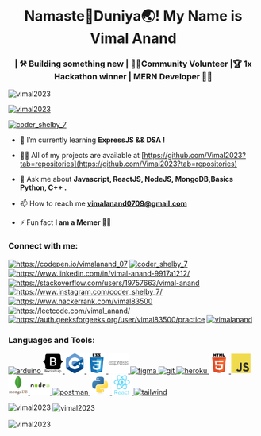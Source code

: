 <h1 align="center">Namaste🙏Duniya🌏! My Name is Vimal Anand</h1>
<h3 align="center">| ⚒️ Building something new | 🥷🏿Community Volunteer |🏆 1x Hackathon winner | MERN Developer 👨‍💻</h3>

<p align="left"> <img src="https://komarev.com/ghpvc/?username=vimal2023&label=Profile%20views&color=0e75b6&style=flat" alt="vimal2023" /> </p>

<p align="left"> <a href="https://github.com/ryo-ma/github-profile-trophy"><img src="https://github-profile-trophy.vercel.app/?username=vimal2023" alt="vimal2023" /></a> </p>

<p align="left"> <a href="https://twitter.com/coder_shelby_7" target="blank"><img src="https://img.shields.io/twitter/follow/coder_shelby_7?logo=twitter&style=for-the-badge" alt="coder_shelby_7" /></a> </p>

- 🌱 I’m currently learning **ExpressJS && DSA !**

- 👨‍💻 All of my projects are available at [https://github.com/Vimal2023?tab=repositories](https://github.com/Vimal2023?tab=repositories)

- 💬 Ask me about **Javascript, ReactJS, NodeJS, MongoDB,Basics Python, C++ .**

- 📫 How to reach me **vimalanand0709@gmail.com**

- ⚡ Fun fact **I am a Memer 🤏🏿**

<h3 align="left">Connect with me:</h3>
<p align="left">
<a href="https://codepen.io/vimalanand_07" target="blank"><img align="center" src="https://raw.githubusercontent.com/rahuldkjain/github-profile-readme-generator/master/src/images/icons/Social/codepen.svg" alt="https://codepen.io/vimalanand_07" height="30" width="40" /></a>
<a href="https://twitter.com/coder_shelby_7" target="blank"><img align="center" src="https://raw.githubusercontent.com/rahuldkjain/github-profile-readme-generator/master/src/images/icons/Social/twitter.svg" alt="coder_shelby_7" height="30" width="40" /></a>
<a href="https://linkedin.com/in/vimal-anand-9917a1212/" target="blank"><img align="center" src="https://raw.githubusercontent.com/rahuldkjain/github-profile-readme-generator/master/src/images/icons/Social/linked-in-alt.svg" alt="https://www.linkedin.com/in/vimal-anand-9917a1212/" height="30" width="40" /></a>
<a href="https://stackoverflow.com/users/19757663/vimal-anand" target="blank"><img align="center" src="https://raw.githubusercontent.com/rahuldkjain/github-profile-readme-generator/master/src/images/icons/Social/stack-overflow.svg" alt="https://stackoverflow.com/users/19757663/vimal-anand" height="30" width="40" /></a>
<a href="https://www.instagram.com/coder_shelby_7/" target="blank"><img align="center" src="https://raw.githubusercontent.com/rahuldkjain/github-profile-readme-generator/master/src/images/icons/Social/instagram.svg" alt="https://www.instagram.com/coder_shelby_7/" height="30" width="40" /></a>
<a href="/https://www.hackerrank.com/vimal83500" target="blank"><img align="center" src="https://raw.githubusercontent.com/rahuldkjain/github-profile-readme-generator/master/src/images/icons/Social/hackerrank.svg" alt="https://www.hackerrank.com/vimal83500" height="30" width="40" /></a>
<a href="https://leetcode.com/vimal_anand/" target="blank"><img align="center" src="https://raw.githubusercontent.com/rahuldkjain/github-profile-readme-generator/master/src/images/icons/Social/leet-code.svg" alt="https://leetcode.com/vimal_anand/" height="30" width="40" /></a>
<a href="https://auth.geeksforgeeks.org/user/vimal83500/practice" target="blank"><img align="center" src="https://raw.githubusercontent.com/rahuldkjain/github-profile-readme-generator/master/src/images/icons/Social/geeks-for-geeks.svg" alt="https://auth.geeksforgeeks.org/user/vimal83500/practice" height="30" width="40" /></a>
<a href="https://discord.gg/vimalanand" target="blank"><img align="center" src="https://raw.githubusercontent.com/rahuldkjain/github-profile-readme-generator/master/src/images/icons/Social/discord.svg" alt="vimalanand" height="30" width="40" /></a>
</p>

<h3 align="left">Languages and Tools:</h3>
<p align="left"> <a href="https://www.arduino.cc/" target="_blank" rel="noreferrer"> <img src="https://cdn.worldvectorlogo.com/logos/arduino-1.svg" alt="arduino" width="40" height="40"/> </a> <a href="https://getbootstrap.com" target="_blank" rel="noreferrer"> <img src="https://raw.githubusercontent.com/devicons/devicon/master/icons/bootstrap/bootstrap-plain-wordmark.svg" alt="bootstrap" width="40" height="40"/> </a> <a href="https://www.w3schools.com/cpp/" target="_blank" rel="noreferrer"> <img src="https://raw.githubusercontent.com/devicons/devicon/master/icons/cplusplus/cplusplus-original.svg" alt="cplusplus" width="40" height="40"/> </a> <a href="https://www.w3schools.com/css/" target="_blank" rel="noreferrer"> <img src="https://raw.githubusercontent.com/devicons/devicon/master/icons/css3/css3-original-wordmark.svg" alt="css3" width="40" height="40"/> </a> <a href="https://expressjs.com" target="_blank" rel="noreferrer"> <img src="https://raw.githubusercontent.com/devicons/devicon/master/icons/express/express-original-wordmark.svg" alt="express" width="40" height="40"/> </a> <a href="https://www.figma.com/" target="_blank" rel="noreferrer"> <img src="https://www.vectorlogo.zone/logos/figma/figma-icon.svg" alt="figma" width="40" height="40"/> </a> <a href="https://git-scm.com/" target="_blank" rel="noreferrer"> <img src="https://www.vectorlogo.zone/logos/git-scm/git-scm-icon.svg" alt="git" width="40" height="40"/> </a> <a href="https://heroku.com" target="_blank" rel="noreferrer"> <img src="https://www.vectorlogo.zone/logos/heroku/heroku-icon.svg" alt="heroku" width="40" height="40"/> </a> <a href="https://www.w3.org/html/" target="_blank" rel="noreferrer"> <img src="https://raw.githubusercontent.com/devicons/devicon/master/icons/html5/html5-original-wordmark.svg" alt="html5" width="40" height="40"/> </a> <a href="https://developer.mozilla.org/en-US/docs/Web/JavaScript" target="_blank" rel="noreferrer"> <img src="https://raw.githubusercontent.com/devicons/devicon/master/icons/javascript/javascript-original.svg" alt="javascript" width="40" height="40"/> </a> <a href="https://www.mongodb.com/" target="_blank" rel="noreferrer"> <img src="https://raw.githubusercontent.com/devicons/devicon/master/icons/mongodb/mongodb-original-wordmark.svg" alt="mongodb" width="40" height="40"/> </a> <a href="https://nodejs.org" target="_blank" rel="noreferrer"> <img src="https://raw.githubusercontent.com/devicons/devicon/master/icons/nodejs/nodejs-original-wordmark.svg" alt="nodejs" width="40" height="40"/> </a> <a href="https://postman.com" target="_blank" rel="noreferrer"> <img src="https://www.vectorlogo.zone/logos/getpostman/getpostman-icon.svg" alt="postman" width="40" height="40"/> </a> <a href="https://www.python.org" target="_blank" rel="noreferrer"> <img src="https://raw.githubusercontent.com/devicons/devicon/master/icons/python/python-original.svg" alt="python" width="40" height="40"/> </a> <a href="https://reactjs.org/" target="_blank" rel="noreferrer"> <img src="https://raw.githubusercontent.com/devicons/devicon/master/icons/react/react-original-wordmark.svg" alt="react" width="40" height="40"/> </a> <a href="https://tailwindcss.com/" target="_blank" rel="noreferrer"> <img src="https://www.vectorlogo.zone/logos/tailwindcss/tailwindcss-icon.svg" alt="tailwind" width="40" height="40"/> </a> </p>

<p><img align="left" src="https://github-readme-stats.vercel.app/api/top-langs?username=vimal2023&show_icons=true&locale=en&layout=compact" alt="vimal2023" /></p>

<p>&nbsp;<img align="center" src="https://github-readme-stats.vercel.app/api?username=vimal2023&show_icons=true&locale=en" alt="vimal2023" /></p>

<p><img align="center" src="https://github-readme-streak-stats.herokuapp.com/?user=vimal2023&" alt="vimal2023" /></p>
